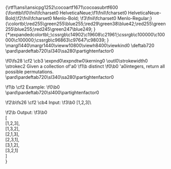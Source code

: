 {\rtf1\ansi\ansicpg1252\cocoartf1671\cocoasubrtf600
{\fonttbl\f0\fnil\fcharset0 HelveticaNeue;\f1\fnil\fcharset0 HelveticaNeue-Bold;\f2\fnil\fcharset0 Menlo-Bold;
\f3\fnil\fcharset0 Menlo-Regular;}
{\colortbl;\red255\green255\blue255;\red29\green38\blue42;\red255\green255\blue255;\red245\green247\blue249;
}
{\*\expandedcolortbl;;\cssrgb\c14902\c19608\c21961;\cssrgb\c100000\c100000\c100000;\cssrgb\c96863\c97647\c98039;
}
\margl1440\margr1440\vieww10800\viewh8400\viewkind0
\deftab720
\pard\pardeftab720\sl340\sa280\partightenfactor0

\f0\fs28 \cf2 \cb3 \expnd0\expndtw0\kerning0
\outl0\strokewidth0 \strokec2 Given a collection of\'a0
\f1\b distinct
\f0\b0 \'a0integers, return all possible permutations.\
\pard\pardeftab720\sl340\sa280\partightenfactor0

\f1\b \cf2 Example:
\f0\b0 \
\pard\pardeftab720\sl400\partightenfactor0

\f2\b\fs26 \cf2 \cb4 Input:
\f3\b0  [1,2,3]\

\f2\b Output:
\f3\b0 \
[\
  [1,2,3],\
  [1,3,2],\
  [2,1,3],\
  [2,3,1],\
  [3,1,2],\
  [3,2,1]\
]\
}
